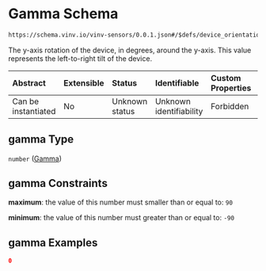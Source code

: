 # Gamma Schema

```txt
https://schema.vinv.io/vinv-sensors/0.0.1.json#/$defs/device_orientation/properties/gamma
```

The y-axis rotation of the device, in degrees, around the y-axis. This value represents the left-to-right tilt of the device.

| Abstract            | Extensible | Status         | Identifiable            | Custom Properties | Additional Properties | Access Restrictions | Defined In                                                                                                              |
| :------------------ | :--------- | :------------- | :---------------------- | :---------------- | :-------------------- | :------------------ | :---------------------------------------------------------------------------------------------------------------------- |
| Can be instantiated | No         | Unknown status | Unknown identifiability | Forbidden         | Allowed               | none                | [dereferenced.doc.json\*](../../../../../vinv-schemas/vinv-tree/out/0.0.1/dereferenced.doc.json "open original schema") |

## gamma Type

`number` ([Gamma](dereferenced-defs-device_orientation-properties-gamma.md))

## gamma Constraints

**maximum**: the value of this number must smaller than or equal to: `90`

**minimum**: the value of this number must greater than or equal to: `-90`

## gamma Examples

```json
0
```
